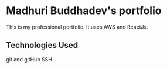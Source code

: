 # Madhuri Buddhadev's portfolio

This is my professional portfolio. It uses AWS and ReactJs.
## Technologies Used
git and gitHub
SSH
